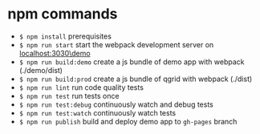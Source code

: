 # npm commands

* `$ npm install` prerequisites
* `$ npm run start` start the webpack development server on [localhost:3030\demo](http:\\localhost:3030\demo)
* `$ npm run build:demo` create a js bundle of demo app with webpack (./demo/dist)
* `$ npm run build:prod` create a js bundle of qgrid with webpack (./dist)
* `$ npm run lint` run code quality tests
* `$ npm run test` run tests once
* `$ npm run test:debug` continuously watch and debug tests
* `$ npm run test:watch` continuously watch tests
* `$ npm run publish` build and deploy demo app to `gh-pages` branch
